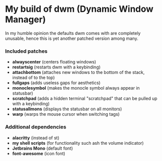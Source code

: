 # My build of dwm (Dynamic Window Manager)

In my humble opinion the defaults dwm comes with are completely unusable, hence this is yet another patched version among many.

### Included patches

-   **alwayscenter** (centers floating windows)
-   **restartsig** (restarts dwm with a keybinding)
-   **attachbottom** (attaches new windows to the bottom of the stack, instead of to the top)
-   **fullgaps** (adds useless gaps for aesthetics)
-   **monoclesymbol** (makes the monocle symbol always appear in statusbar)
-   **scratchpad** (adds a hidden terminal "scratchpad" that can be pulled up with a keybinding)
-   **statusallmons** (displays the statusbar on all monitors)
-   **warp** (warps the mouse cursor when switching tags)

### Additional dependencies

-   **alacritty** (instead of st)
-   **my shell scripts** (for functionality such ash the volume indicator)
-   **Jetbrains Mono** (default font)
-   **font-awesome** (icon font)
